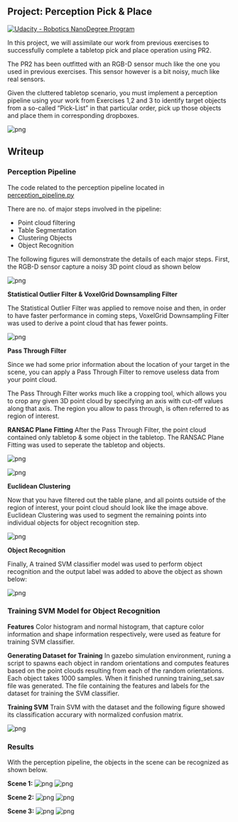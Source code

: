 ﻿## Project: Perception Pick & Place
[![Udacity - Robotics NanoDegree Program](https://s3-us-west-1.amazonaws.com/udacity-robotics/Extra+Images/RoboND_flag.png)](https://www.udacity.com/robotics)

In this project, we will assimilate our work from previous exercises to successfully complete a tabletop pick and place operation using PR2.

The PR2 has been outfitted with an RGB-D sensor much like the one you used in previous exercises. This sensor however is a bit noisy, much like real sensors.

Given the cluttered tabletop scenario, you must implement a perception pipeline using your work from Exercises 1,2 and 3 to identify target objects from a so-called “Pick-List” in that particular order, pick up those objects and place them in corresponding dropboxes.

![png](./writeup_images/demo_2.png)

## Writeup

### Perception Pipeline

The code related to the perception pipeline located in [perception_pipeline.py](https://github.com/samuelpfchoi/RoboND-P3-Perception-Project/blob/master/pr2_robot/scripts/perception_pipeline.py)

There are no. of major steps involved in the pipeline:
* Point cloud filtering
* Table Segmentation
* Clustering Objects
* Object Recognition

The following figures will demonstrate the details of each major steps. First, the RGB-D sensor capture a noisy 3D point cloud as shown below

![png](./writeup_images/output_step_0.PNG)

**Statistical Outlier Filter &  VoxelGrid Downsampling Filter**

The Statistical Outlier Filter was applied to remove noise and then, in order to have faster performance in coming steps, VoxelGrid Downsampling Filter was used to derive a point cloud that has fewer points.

![png](./writeup_images/output_step_1.PNG)

**Pass Through Filter**

Since we had some prior information about the location of your target in the scene, you can apply a Pass Through Filter to remove useless data from your point cloud.

The Pass Through Filter works much like a cropping tool, which allows you to crop any given 3D point cloud by specifying an axis with cut-off values along that axis. The region you allow to pass through, is often referred to as region of interest.

**RANSAC Plane Fitting**
After the Pass Through Filter, the point cloud contained only tabletop & some object in the tabletop. The RANSAC Plane Fitting was used to seperate the tabletop and objects.

![png](./writeup_images/output_step_2_1.PNG)

![png](./writeup_images/output_step_2_2.PNG)

**Euclidean Clustering**

Now that you have filtered out the table plane, and all points outside of the region of interest, your point cloud should look like the image above. Euclidean Clustering was used to segment the remaining points into individual objects for object recognition step.

![png](./writeup_images/output_step_3.PNG)

**Object Recognition**

Finally, A trained SVM classifier model was used to perform object recognition and the output label was added to above the object as shown below:

![png](./writeup_images/output_step_4.PNG)

### Training SVM Model for Object Recognition

**Features**
Color histogram and normal histogram, that capture color information and shape information respectively, were used as feature for training SVM classifier.

**Generating Dataset for Training**
In gazebo simulation environment, runing a script to spawns each object in random orientations and computes features based on the point clouds resulting from each of the random orientations. Each object takes 1000 samples. When it finished running training_set.sav file was generated. The file containing the features and labels for the dataset for training the SVM classifier.

**Training SVM**
Train SVM with the dataset and the following figure showed its classification accurary with normalized confusion matrix.

![png](./writeup_images/figure_2.png)

### Results
With the perception pipeline, the objects in the scene can be recognized as shown below.

**Scene 1:**
![png](./writeup_images/output_result_1_1.PNG)
![png](./writeup_images/output_result_1_2.PNG)

**Scene 2:**
![png](./writeup_images/output_result_2_1.PNG)
![png](./writeup_images/output_result_2_2.PNG)

**Scene 3:**
![png](./writeup_images/output_result_3_1.PNG)
![png](./writeup_images/output_result_3_2.PNG)
 

